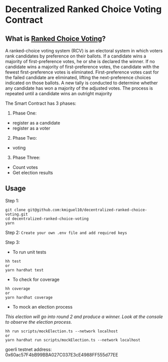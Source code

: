 # Decentralized Ranked Choice Voting Contract

## What is [Ranked Choice Voting](https://ballotpedia.org/Ranked-choice_voting_(RCV))?

A ranked-choice voting system (RCV) is an electoral system in which voters rank candidates by preference on their ballots. If a candidate wins a majority of first-preference votes, he or she is declared the winner. If no candidate wins a majority of first-preference votes, the candidate with the fewest first-preference votes is eliminated. First-preference votes cast for the failed candidate are eliminated, lifting the next-preference choices indicated on those ballots. A new tally is conducted to determine whether any candidate has won a majority of the adjusted votes. The process is repeated until a candidate wins an outright majority

The Smart Contract has 3 phases:

1. Phase One:

- register as a candidate
- register as a voter

2. Phase Two:

- voting

3. Phase Three:

- Count votes
- Get election results

## Usage

Step 1:

```shell
git clone git@github.com:kmiguel10/decentralized-ranked-choice-voting.git
cd decentralized-ranked-choice-voting
yarn
```

Step 2:
```Create your own .env file and add required keys```

Step 3:

- To run unit tests

```shell
hh test
or
yarn hardhat test
```

- To check for coverage

```shell
hh coverage
or
yarn hardhat coverage
```

- To mock an election process

*This election will go into round 2 and produce a winner. Look at the console to observe the election process.*

```shell
hh run scripts/mockElection.ts --network localhost
or
yarn hardhat run scripts/mockElection.ts --network localhost
```

goerli testnet address: 0x60ac57F4bB99BBA027C037E3cE4988FF555d77EE
